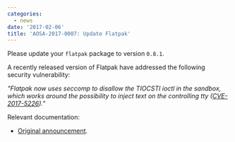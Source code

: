 ```yaml
---
categories:
  - news
date: '2017-02-06'
title: 'AOSA-2017-0007: Update Flatpak'
---
```



Please update your `flatpak` package to version `0.8.1`.

A recently released version of Flatpak have addressed the following security vulnerability:

*"Flatpak now uses seccomp to disallow the TIOCSTI ioctl in the sandbox,
which works around the possibility to inject text on the controlling
tty ([CVE-2017-5226](https://cve.mitre.org/cgi-bin/cvename.cgi?name=CVE-2017-5226))."*

Relevant documentation:

- [Original announcement](https://github.com/flatpak/flatpak/releases/tag/0.8.1).